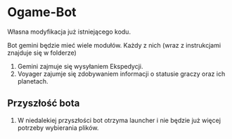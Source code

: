 # Ogame-Bot
Własna modyfikacja już istniejącego kodu.

Bot gemini będzie mieć wiele modułów. Każdy z nich (wraz z instrukcjami znajduje się w folderze)
1. Gemini zajmuje się wysyłaniem Ekspedycji.
2. Voyager zajumje się zdobywaniem informacji o statusie graczy oraz ich planetach.



## Przyszłość bota
1. W niedalekiej przyszłości bot otrzyma launcher i nie będzie już więcej potrzeby wybierania plików.
